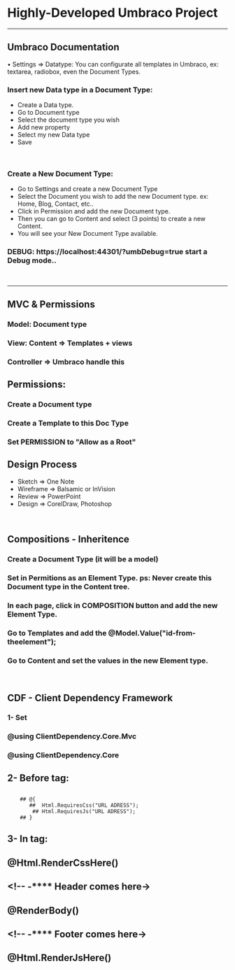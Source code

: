 # Highly-Developed Umbraco Project
<hr>

## Umbraco Documentation

• Settings  => Datatype: You can configurate all templates in Umbraco, ex: textarea, radiobox, even the Document Types.

### Insert new Data type in a Document Type:
<ul>
  <li>Create a Data type.</li>
  <li>Go to Document type</li>
  <li>Select the document type you wish</li>
  <li>Add new property</li>
  <li>Select my new Data type</li>
  <li>Save</li>
</ul>
<br>

### Create a New Document Type:

<ul>
  <li>Go to Settings and create a new Document Type</li>
  <li>Select the Document you wish to add the new Document type. ex: Home, Blog, Contact, etc..</li>
  <li>Click in Permission and add the new Document type.</li>
  <li>Then you can go to Content and select (3 points) to create a new Content.</li>
  <li>You will see your New Document Type available.</li>
</ul>

### DEBUG: https://localhost:44301/?umbDebug=true   start a Debug mode..
<br/>

<hr>

## MVC & Permissions

### Model:   Document type
### View:  Content => Templates + views
### Controller => Umbraco handle this


## Permissions:

### Create a Document type
### Create a Template to this Doc Type
### Set PERMISSION to "Allow as a Root" 


## Design Process

<ul>
  <li>Sketch => One Note</li>
  <li>Wireframe => Balsamic or InVision</li>
  <li>Review => PowerPoint</li>
  <li>Design => CorelDraw, Photoshop</li>
</ul>
<br>


## Compositions - Inheritence

### Create a Document Type (it will be a model)
### Set in Permitions as an Element Type.  ps: Never create this Document type in the Content tree.
### In each page, click in COMPOSITION button and add the new Element Type.
### Go to Templates and add the @Model.Value("id-from- theelement");
### Go to Content and set the values in the new Element type.
<br>

## CDF - Client Dependency Framework

### 1- Set
### @using ClientDependency.Core.Mvc
### @using ClientDependency.Core

## 2- Before <html> tag:
## <!-- Third  libraries (Bootstrap, Fontawesome, JQuery, etc.. -->
        ## @{
           ##  Html.RequiresCss("URL ADRESS");
            ## Html.RequiresJs("URL ADRESS");
        ## }

## 3- In <Body> tag:

## @Html.RenderCssHere()

## <!-- -**** Header comes here->

 ## @RenderBody()
 
## <!-- -**** Footer comes here->

  ## @Html.RenderJsHere()






